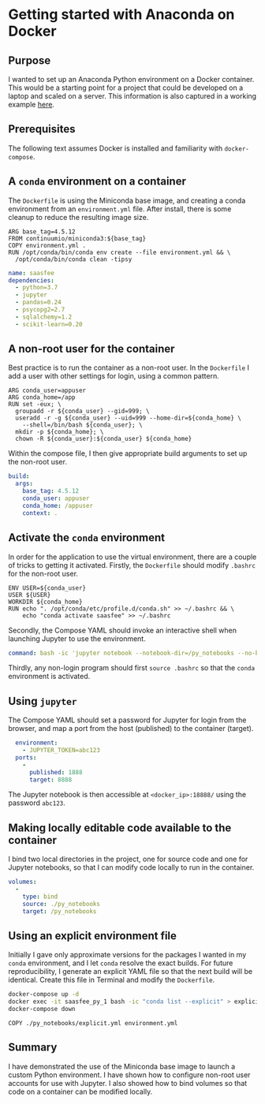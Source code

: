 # Getting started with Anaconda on Docker

## Purpose

I wanted to set up an Anaconda Python environment on a Docker container. This would be a starting point for a project that could be developed on a laptop and scaled on a server. This information is also captured in a working example [here](../saasfee).

## Prerequisites

The following text assumes Docker is installed and familiarity with `docker-compose`.

## A `conda` environment on a container

The `Dockerfile` is using the Miniconda base image, and creating a conda environment from an  `environment.yml` file. After install, there is some cleanup to reduce the resulting image size.

```docker
ARG base_tag=4.5.12
FROM continuumio/miniconda3:${base_tag}
COPY environment.yml .
RUN /opt/conda/bin/conda env create --file environment.yml && \
  /opt/conda/bin/conda clean -tipsy
```

```yml
name: saasfee
dependencies:
  - python=3.7
  - jupyter
  - pandas=0.24
  - psycopg2=2.7
  - sqlalchemy=1.2
  - scikit-learn=0.20
```

## A non-root user for the container

Best practice is to run the container as a non-root user. In the `Dockerfile` I add a user with other settings for login, using a common pattern.

```docker
ARG conda_user=appuser
ARG conda_home=/app
RUN set -eux; \
  groupadd -r ${conda_user} --gid=999; \
  useradd -r -g ${conda_user} --uid=999 --home-dir=${conda_home} \
    --shell=/bin/bash ${conda_user}; \
  mkdir -p ${conda_home}; \
  chown -R ${conda_user}:${conda_user} ${conda_home}
```

Within the compose file, I then give appropriate build arguments to set up the non-root user.

```yml
build:
  args:
    base_tag: 4.5.12
    conda_user: appuser
    conda_home: /appuser
    context: .
```

## Activate the `conda` environment

In order for the application to use the virtual environment, there are a couple of tricks to getting it activated. Firstly, the `Dockerfile` should modify `.bashrc` for the non-root user.

```docker
ENV USER=${conda_user}
USER ${USER}
WORKDIR ${conda_home}
RUN echo ". /opt/conda/etc/profile.d/conda.sh" >> ~/.bashrc && \
    echo "conda activate saasfee" >> ~/.bashrc
```

Secondly, the Compose YAML should invoke an interactive shell when launching Jupyter to use the environment.

```yml
command: bash -ic 'jupyter notebook --notebook-dir=/py_notebooks --no-browser --ip=0.0.0.0'
```

Thirdly, any non-login program should first `source .bashrc` so that the `conda` environment is activated.

## Using `jupyter`

The Compose YAML should set a password for Jupyter for login from the browser, and map a port from the host (published) to the container (target).

```yml
  environment:
    - JUPYTER_TOKEN=abc123
  ports:
    -
      published: 1888
      target: 8888
```

The Jupyter notebook is then accessible at `<docker_ip>:18888/` using the password `abc123`.

## Making locally editable code available to the container

I bind two local directories in the project, one for source code and one for Jupyter notebooks, so that I can modify code locally to run in the container.

```yml
volumes:
  -
    type: bind
    source: ./py_notebooks
    target: /py_notebooks
```

## Using an explicit environment file

Initially I gave only approximate versions for the packages I wanted in my `conda` environment, and I let `conda` resolve the exact builds. For future reproducibility, I generate an explicit YAML file so that the next build will be identical. Create this file in Terminal and modify the `Dockerfile`.

```sh
docker-compose up -d
docker exec -it saasfee_py_1 bash -ic "conda list --explicit" > explicit.yml
docker-compose down
```

```docker
COPY ./py_notebooks/explicit.yml environment.yml
```

## Summary

I have demonstrated the use of the Miniconda base image to launch a custom Python environment. I have shown how to configure non-root user accounts for use with Jupyter. I also showed how to bind volumes so that code on a container can be modified locally.
